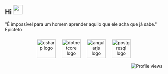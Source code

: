 ## Hi <img src="https://raw.githubusercontent.com/kaueMarques/kaueMarques/master/hi.gif" height="30px">


"É impossível para um homem aprender aquilo que ele acha que já sabe." Epicteto 

###
<div align="center">
  <img src="https://cdn.jsdelivr.net/gh/devicons/devicon/icons/csharp/csharp-original.svg" height="60" alt="csharp logo"  />
  <img width="12" />
  <img src="https://cdn.jsdelivr.net/gh/devicons/devicon/icons/dotnetcore/dotnetcore-original.svg" height="60" alt="dotnetcore logo"  />
  <img width="12" />
  <img src="https://cdn.jsdelivr.net/gh/devicons/devicon/icons/angularjs/angularjs-original.svg" height="60" alt="angularjs logo"  />
  <img width="12" />
  <img src="https://cdn.jsdelivr.net/gh/devicons/devicon/icons/postgresql/postgresql-original.svg" height="60" alt="postgresql logo"  />
</div>



<p align="right"> <img src="https://komarev.com/ghpvc/?username=BrunoSFreschi&color=blue" alt="Profile views" /> </p>
